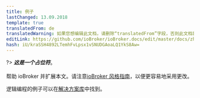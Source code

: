 ```yaml
---
title: 例子
lastChanged: 13.09.2018
template: true
translatedFrom: de
translatedWarning: 如果您想编辑此文档，请删除“translatedFrom”字段，否则此文档将再次自动翻译
editLink: https://github.com/ioBroker/ioBroker.docs/edit/master/docs/zh-cn/logic/examples.md
hash: iU/kraSSH4892LTemhFvLpsx1vSNUDGAoaLQ1YkS8Aw=
---
```

?> ***这是一个占位符***。<br><br>帮助 ioBroker 并扩展本文。请注意[ioBroker 风格指南](https://www.iobroker.net/#de/documentation/community/styleguidedoc.md)，以便更容易地采用更改。

逻辑编程的例子可以在[解决方案库](lib/README)中找到。